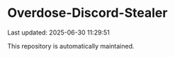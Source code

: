 # Overdose-Discord-Stealer

Last updated: 2025-06-30 11:29:51

This repository is automatically maintained.
